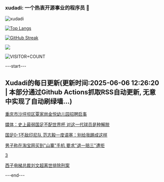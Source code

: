 ### xudadi: 一个热衷开源事业的程序员 👋

![xudadi](https://github-readme-stats-git-masterorgs-github-readme-stats-team.vercel.app/api?username=xudadi)

[![Top Langs](https://github-readme-stats.vercel.app/api/top-langs/?username=xudadi)](https://github.com/anuraghazra/github-readme-stats)

[![GitHub Streak](https://streak-stats.demolab.com?user=xudadi&locale=zh_Hans)](https://git.io/streak-stats)

![](https://raw.githubusercontent.com/xudadi/xudadi/main/assets/github-contribution-grid-snake.svg)

![VISITOR+COUNT](https://komarev.com/ghpvc/?username=xudadi&label=VISITOR+COUNT)


---start---

## Xudadi的每日更新(更新时间:2025-06-06 12:26:20 | 本部分通过Github Actions抓取RSS自动更新, 无意中实现了自动刷绿墙...)

[重庆市沙坪坝区覃家岗金悦幼儿园招聘启事](https://www.gongkaoleida.com/article/2435073)

[媒体：史上最弱国足不配世界杯 对这一代球员是种解脱](https://m.163.com/news/article/K1BR9CF80514R9P4.html)

[国足0-1不敌印尼队 范志毅一度语塞：别给我踢成这样](https://m.163.com/news/article/K1BQU2CT0530JPVV.html)

[男子称在淘宝网买到"山寨"手机 要求"退一赔三"遭拒](https://m.163.com/news/article/K1AC57FP05561G0D.html)

[3](https://m.163.com/touch/news/sub/domestic)

[西子电梯总裁刘文超离世排除刑案](https://m.163.com/news/article/K1AMBTVT051492T3.html)

---end---
